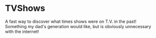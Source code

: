 # TVShows
A fast way to discover what times shows were on T.V. in the past! Something my dad's generation would like, but is obviously unnecessary with the internet!
